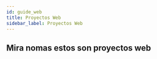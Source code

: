 ```yaml
---
id: guide_web
title: Proyectos Web
sidebar_label: Proyectos Web
---
```


## Mira nomas estos son proyectos web


